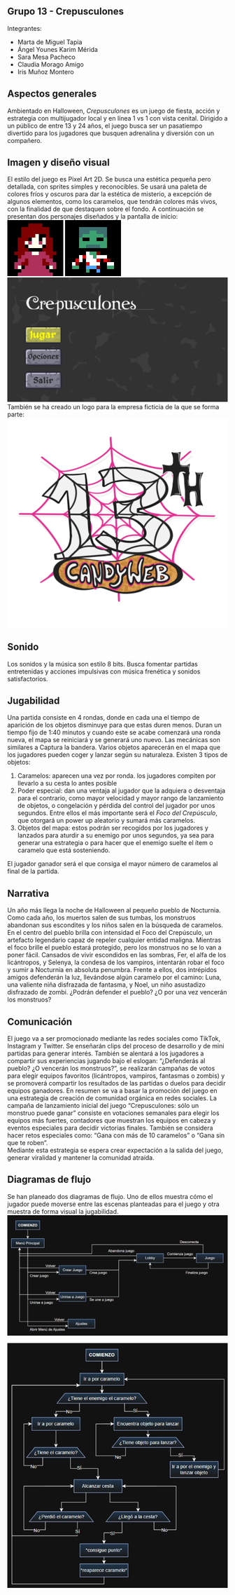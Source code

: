 ## Grupo 13 - Crepusculones

Integrantes:
* Marta de Miguel Tapia
* Ángel Younes Karim Mérida
* Sara Mesa Pacheco
* Claudia Morago Amigo
* Iris Muñoz Montero

## Aspectos generales
Ambientado en Halloween, _Crepusculones_ es un juego de fiesta, acción y estrategia con  multijugador local y en línea 1 vs 1 con vista cenital. Dirigido a un público de entre 13 y 24 años, el juego busca ser un pasatiempo divertido para los jugadores que busquen adrenalina y diversión con un compañero.

## Imagen y diseño visual
El estilo del juego es Pixel Art 2D. Se busca una estética pequeña pero detallada, con sprites simples y reconocibles.
Se usará una paleta de colores fríos y oscuros para dar la estética de misterio, a excepción de algunos elementos,  como los caramelos,  que tendrán colores más vivos, con la finalidad de que destaquen sobre el fondo. 
A continuación se presentan dos personajes diseñados y la pantalla de inicio:
![Personaje 1](/imagenes/personaje_1.jpeg)
![Personaje 2](/imagenes/personaje_2.jpeg)
![Pantalla de inicio](/imagenes/pantalla_de_inicio.jpeg)
También se ha creado un logo para la empresa ficticia de la que se forma parte:
![Logo empresa](/imagenes/logo_empresa.png)

## Sonido
Los sonidos y la música son estilo 8 bits. Busca fomentar partidas entretenidas y acciones impulsivas con música frenética y sonidos satisfactorios.

## Jugabilidad
Una partida consiste en 4 rondas, donde en cada una el tiempo de aparición de los objetos disminuye para que estas duren menos. Duran un tiempo fijo de 1:40 minutos y cuando este se acabe comenzará una ronda nueva, el mapa se reiniciará y se generará uno nuevo. 
Las mecánicas son similares a Captura la bandera. Varios objetos aparecerán en el mapa que los jugadores pueden coger y lanzar según su naturaleza. Existen 3 tipos de objetos:
1. Caramelos: aparecen una vez por ronda. los jugadores compiten por llevarlo a su cesta lo antes posible
2. Poder especial: dan una ventaja al jugador que la adquiera o desventaja para el contrario, como mayor velocidad y mayor rango de lanzamiento de objetos, o congelación y pérdida del control del jugador por unos segundos. Entre ellos el más importante será el _Foco del Crepúsculo_, que otorgará un power up aleatorio y sumará más caramelos.
3. Objetos del mapa: estos podrán ser recogidos por los jugadores y lanzados para aturdir a su enemigo por unos segundos, ya sea para generar una estrategia o para hacer que el enemigo suelte el ítem o caramelo que está sosteniendo.

El jugador ganador será el que consiga el mayor número de caramelos al final de la partida.

## Narrativa
Un año más llega la noche de Halloween al pequeño pueblo de Nocturnia. Como cada año, los muertos salen de sus tumbas, los monstruos abandonan sus escondites y los niños salen en la búsqueda de caramelos. 
En el centro del pueblo brilla con intensidad el Foco del Crepúsculo, un artefacto legendario capaz de repeler cualquier entidad maligna. Mientras el foco brille el pueblo estará protegido, pero los monstruos no se lo van a poner fácil.
Cansados de vivir escondidos en las sombras, Fer, el alfa de los licántropos, y Selenya, la condesa de los vampiros, intentarán robar el foco y sumir a Nocturnia en absoluta penumbra. 
Frente a ellos, dos intrépidos amigos defenderán la luz, llevándose algún caramelo por el camino: Luna, una valiente niña disfrazada de fantasma, y Noel, un niño asustadizo disfrazado de zombi.
¿Podrán defender el pueblo? ¿O por una vez vencerán los monstruos? 

## Comunicación
El juego va a ser promocionado mediante las redes sociales como TikTok, Instagram y Twitter. Se enseñarán clips del proceso de desarrollo y de mini partidas para generar interés. También se alentará a los jugadores a compartir sus experiencias jugando bajo el eslogan: “¿Defenderás al pueblo? ¿O vencerán los monstruos?”, se realizarán campañas de votos para elegir equipos favoritos (licántropos, vampiros, fantasmas o zombis) y se promoverá compartir los resultados de las partidas o duelos para decidir equipos ganadores. En resumen se va a basar la promoción del juego en una estrategia de creación de comunidad orgánica en redes sociales. 
La campaña de lanzamiento inicial del juego “Crepusculones: sólo un monstruo puede ganar” consiste en votaciones semanales para elegir los equipos más fuertes, contadores que muestran los equipos en cabeza y eventos especiales para decidir victorias finales. También se considera hacer retos especiales como: “Gana con más de 10 caramelos” o “Gana sin que te roben”.  
Mediante esta estrategia se espera crear expectación a la salida del juego, generar viralidad y mantener la comunidad atraída.

## Diagramas de flujo
Se han planeado dos diagramas de flujo. Uno de ellos muestra cómo el jugador puede moverse entre las escenas planteadas para el juego y otra muestra de forma visual la jugabilidad. 
![Escenas](/imagenes/ddf_1.jpeg)

![Jugabilidad](/imagenes/ddf_2.jpeg)
